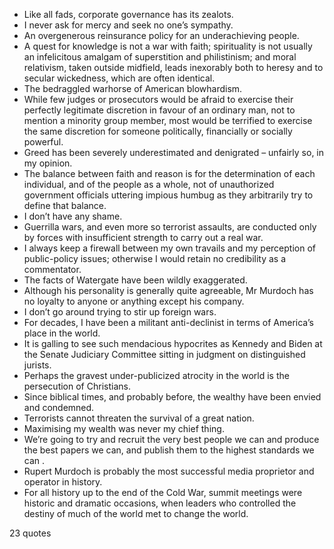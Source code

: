  - Like all fads, corporate governance has its zealots.
 - I never ask for mercy and seek no one’s sympathy.
 - An overgenerous reinsurance policy for an underachieving people.
 - A quest for knowledge is not a war with faith; spirituality is not usually an infelicitous amalgam of superstition and philistinism; and moral relativism, taken outside midfield, leads inexorably both to heresy and to secular wickedness, which are often identical.
 - The bedraggled warhorse of American blowhardism.
 - While few judges or prosecutors would be afraid to exercise their perfectly legitimate discretion in favour of an ordinary man, not to mention a minority group member, most would be terrified to exercise the same discretion for someone politically, financially or socially powerful.
 - Greed has been severely underestimated and denigrated – unfairly so, in my opinion.
 - The balance between faith and reason is for the determination of each individual, and of the people as a whole, not of unauthorized government officials uttering impious humbug as they arbitrarily try to define that balance.
 - I don’t have any shame.
 - Guerrilla wars, and even more so terrorist assaults, are conducted only by forces with insufficient strength to carry out a real war.
 - I always keep a firewall between my own travails and my perception of public-policy issues; otherwise I would retain no credibility as a commentator.
 - The facts of Watergate have been wildly exaggerated.
 - Although his personality is generally quite agreeable, Mr Murdoch has no loyalty to anyone or anything except his company.
 - I don’t go around trying to stir up foreign wars.
 - For decades, I have been a militant anti-declinist in terms of America’s place in the world.
 - It is galling to see such mendacious hypocrites as Kennedy and Biden at the Senate Judiciary Committee sitting in judgment on distinguished jurists.
 - Perhaps the gravest under-publicized atrocity in the world is the persecution of Christians.
 - Since biblical times, and probably before, the wealthy have been envied and condemned.
 - Terrorists cannot threaten the survival of a great nation.
 - Maximising my wealth was never my chief thing.
 - We’re going to try and recruit the very best people we can and produce the best papers we can, and publish them to the highest standards we can .
 - Rupert Murdoch is probably the most successful media proprietor and operator in history.
 - For all history up to the end of the Cold War, summit meetings were historic and dramatic occasions, when leaders who controlled the destiny of much of the world met to change the world.

23 quotes